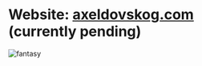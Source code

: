 # Website: <a href="[http://www.axeldovskog.com/](http://axeldovskog.com.s3-website.eu-north-1.amazonaws.com )" target="_blank">axeldovskog.com</a> (currently pending)

![fantasy](https://github.com/03axdov/03axdov/assets/62298758/224ccd1a-9fe7-4527-bcd1-18aa30eb1db1)
